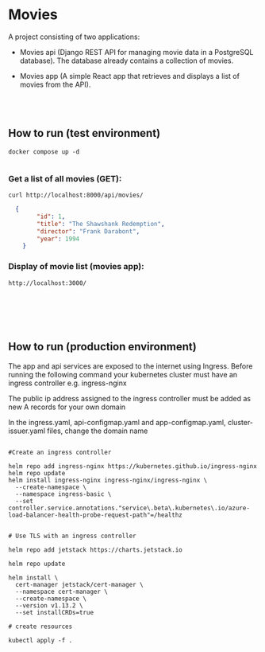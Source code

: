 # Movies


A project consisting of two applications:

- Movies api (Django REST API for managing movie data in a PostgreSQL database). The database already contains a collection of movies.

- Movies app (A simple React app that retrieves and displays a list of movies from the API).

<br/><br/>

## How to run (test environment)

```
docker compose up -d  


```



### Get a list of all movies (GET):
```
curl http://localhost:8000/api/movies/
```

```json
  {
        "id": 1,
        "title": "The Shawshank Redemption",
        "director": "Frank Darabont",
        "year": 1994
    }
```


### Display of movie list (movies app):
```
http://localhost:3000/
```

<br/><br/>
---

## How to run (production environment)

The app and api services are exposed to the internet using Ingress. Before running the following command your kubernetes cluster must have an ingress controller e.g. ingress-nginx

The public ip address assigned to the ingress controller must be added as new A records for your own domain

In the ingress.yaml, api-configmap.yaml and app-configmap.yaml, cluster-issuer.yaml files, change the domain name

```

#Create an ingress controller

helm repo add ingress-nginx https://kubernetes.github.io/ingress-nginx
helm repo update
helm install ingress-nginx ingress-nginx/ingress-nginx \
  --create-namespace \
  --namespace ingress-basic \
  --set controller.service.annotations."service\.beta\.kubernetes\.io/azure-load-balancer-health-probe-request-path"=/healthz


# Use TLS with an ingress controller

helm repo add jetstack https://charts.jetstack.io

helm repo update

helm install \
  cert-manager jetstack/cert-manager \
  --namespace cert-manager \
  --create-namespace \
  --version v1.13.2 \
  --set installCRDs=true

# create resources

kubectl apply -f . 


```


